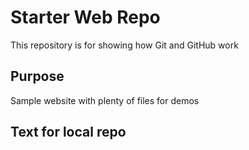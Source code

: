 # Starter Web Repo

This repository is for showing how Git and GitHub work

## Purpose

Sample website with plenty of files for demos

## Text for local repo